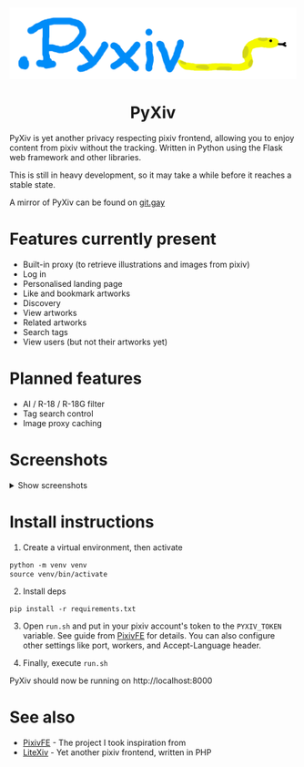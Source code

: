 <div align="center">
    
![PyXiv logo](/pyxiv/static/pyxiv_wide.png)

# PyXiv

</div>

PyXiv is yet another privacy respecting pixiv frontend, allowing you to enjoy content from pixiv without the tracking. Written in Python using the Flask web framework and other libraries.

This is still in heavy development, so it may take a while before it reaches a stable state.

A mirror of PyXiv can be found on [git.gay](https://git.gay/kita/PyXiv)

# Features currently present
* Built-in proxy (to retrieve illustrations and images from pixiv)
* Log in
* Personalised landing page
* Like and bookmark artworks
* Discovery
* View artworks
* Related artworks
* Search tags
* View users (but not their artworks yet)

# Planned features
* AI / R-18 / R-18G filter
* Tag search control
* Image proxy caching

# Screenshots

<details>
<summary>Show screenshots</summary>

![Screenshot of PyXiv's landing page, logged in as coolesdingdev](/screenshots/screenshot.png)

![Screenshot of PyXiv's landing page, showing rankings](/screenshots/home_rankings.png)

![Screenshot of an illustration of Anna Yanami, with various information as well as related artworks](/screenshots/artwork.png)

![Screenshot of the discovery page](/screenshots/discover.png)

![Screenshot of a tag search for "八奈見杏菜 (Anna Yanami)"](/screenshots/tag_search.png)

</details>

# Install instructions
1. Create a virtual environment, then activate
```
python -m venv venv
source venv/bin/activate
```

2. Install deps
```
pip install -r requirements.txt
```

3. Open `run.sh` and put in your pixiv account's token to the `PYXIV_TOKEN` variable. See guide from [PixivFE](https://pixivfe-docs.pages.dev/obtaining-pixivfe-token/) for details. You can also configure other settings like port, workers, and Accept-Language header.

4. Finally, execute `run.sh`

PyXiv should now be running on http://localhost:8000

# See also
* [PixivFE](https://codeberg.org/VnPower/PixivFE) - The project I took inspiration from
* [LiteXiv](https://codeberg.org/Peaksol/LiteXiv) - Yet another pixiv frontend, written in PHP
